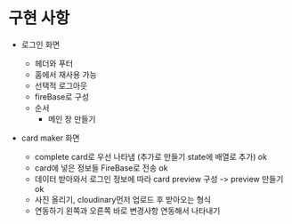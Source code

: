 # 구현 사항

* 로그인 화면
  * 헤더와 푸터
  * 홈에서 재사용 가능 
  * 선택적 로그아웃 
  * fireBase로 구성
  * 순서
    * 메인 창 만들기

* card maker 화면
  * complete card로 우선 나타냄 (추가로 만들기 state에 배열로 추가) ok
  * card에 넣은 정보들 FireBase로 전송  ok  
  * 데이터 받아와서 로그인 정보에 따라 card preview 구성 -> preview 만들기 ok
  * 사진 올리기, cloudinary먼저 업로드 후 받아오는 형식
  * 연동하기 왼쪽과 오른쪽 바로 변경사항 연동해서 나타내기
